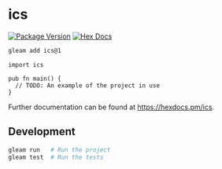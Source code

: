 # ics

[![Package Version](https://img.shields.io/hexpm/v/ics)](https://hex.pm/packages/ics)
[![Hex Docs](https://img.shields.io/badge/hex-docs-ffaff3)](https://hexdocs.pm/ics/)

```sh
gleam add ics@1
```
```gleam
import ics

pub fn main() {
  // TODO: An example of the project in use
}
```

Further documentation can be found at <https://hexdocs.pm/ics>.

## Development

```sh
gleam run   # Run the project
gleam test  # Run the tests
```
